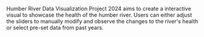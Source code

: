 Humber River Data Visualization Project 2024 aims to create a interactive visual to showcase the health of the humber river. Users can either adjust the sliders to manually modify and observe the changes to the river's health or select pre-set data from past years.

